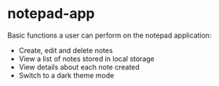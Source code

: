 # notepad-app

Basic functions a user can perform on the notepad application:
- Create, edit and delete notes
- View a list of notes stored in local storage
- View details about each note created
- Switch to a dark theme mode
